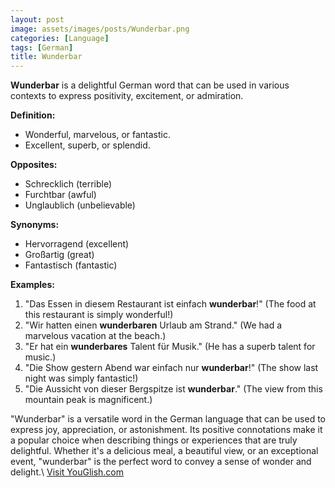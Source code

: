 ```yaml
---
layout: post
image: assets/images/posts/Wunderbar.png
categories: [Language]
tags: [German]
title: Wunderbar
---
```


**Wunderbar** is a delightful German word that can be used in various contexts to express positivity, excitement, or admiration. 

**Definition:**
- Wonderful, marvelous, or fantastic.
- Excellent, superb, or splendid.

**Opposites:**
- Schrecklich (terrible)
- Furchtbar (awful)
- Unglaublich (unbelievable)

**Synonyms:**
- Hervorragend (excellent)
- Großartig (great)
- Fantastisch (fantastic)

**Examples:**

1. "Das Essen in diesem Restaurant ist einfach **wunderbar**!" (The food at this restaurant is simply wonderful!)
2. "Wir hatten einen **wunderbaren** Urlaub am Strand." (We had a marvelous vacation at the beach.)
3. "Er hat ein **wunderbares** Talent für Musik." (He has a superb talent for music.)
4. "Die Show gestern Abend war einfach nur **wunderbar**!" (The show last night was simply fantastic!)
5. "Die Aussicht von dieser Bergspitze ist **wunderbar**." (The view from this mountain peak is magnificent.)

"Wunderbar" is a versatile word in the German language that can be used to express joy, appreciation, or astonishment. Its positive connotations make it a popular choice when describing things or experiences that are truly delightful. Whether it's a delicious meal, a beautiful view, or an exceptional event, "wunderbar" is the perfect word to convey a sense of wonder and delight.\ <a id="yg-widget-0" class="youglish-widget" data-query="Wunderbar" data-lang="german" data-components="8412" data-auto-start="0" data-bkg-color="theme_light" data-title="How%20to%20pronounce%20Wunderbar%20in%20German"  rel="nofollow" href="https://youglish.com">Visit YouGlish.com</a><script async src="https://youglish.com/public/emb/widget.js" charset="utf-8"></script>